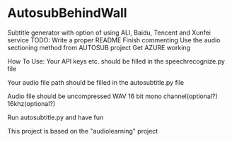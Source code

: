 # AutosubBehindWall
Subtitle generator with option of using ALI, Baidu, Tencent and Xunfei service
TODO: 
Write a proper README
Finish commenting
Use the audio sectioning method from AUTOSUB project
Get AZURE working

How To Use:
Your API keys etc. should be filled in the speechrecognize.py file

Your audio file path should be filled in the autosubtitle.py file

Audio file should be uncompressed WAV 16 bit mono channel(optional?) 16khz(optional?)

Run autosubtitle.py and have fun

This project is based on the "audiolearning" project

